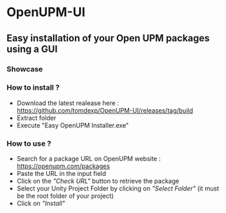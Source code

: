 # OpenUPM-UI
## Easy installation of your Open UPM packages using a GUI
### Showcase

### How to install ?
- Download the latest realease here : https://github.com/tomdexp/OpenUPM-UI/releases/tag/build
- Extract folder
- Execute "Easy OpenUPM Installer.exe"

### How to use ?
- Search for a package URL on OpenUPM website : https://openupm.com/packages
- Paste the URL in the input field
- Click on the _"Check URL"_ button to retrieve the package
- Select your Unity Project Folder by clicking on _"Select Folder"_ (it must be the root folder of your project)
- Click on _"Install"_
